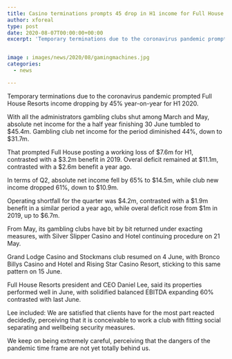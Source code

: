 ```yaml
---
title: Casino terminations prompts 45 drop in H1 income for Full House Resorts
author: xforeal 
type: post
date: 2020-08-07T00:00:00+00:00
excerpt: 'Temporary terminations due to the coronavirus pandemic prompted Full House Resorts income dropping by 45&amp;percnt; year-on-year for H1 2020 '


image : images/news/2020/08/gamingmachines.jpg
categories:
  - news

---
```

Temporary terminations due to the coronavirus pandemic prompted Full House Resorts income dropping by 45&percnt; year-on-year for H1 2020. 

With all the administrators gambling clubs shut among March and May, absolute net income for the a half year finishing 30 June tumbled to $45.4m. Gambling club net income for the period diminished 44&percnt;, down to $31.7m. 

That prompted Full House posting a working loss of $7.6m for H1, contrasted with a $3.2m benefit in 2019. Overal deficit remained at $11.1m, contrasted with a $2.6m benefit a year ago. 

In terms of Q2, absolute net income fell by 65&percnt; to $14.5m, while club new income dropped 61&percnt;, down to $10.9m. 

Operating shortfall for the quarter was $4.2m, contrasted with a $1.9m benefit in a similar period a year ago, while overal deficit rose from $1m in 2019, up to $6.7m. 

From May, its gambling clubs have bit by bit returned under exacting measures, with Silver Slipper Casino and Hotel continuing procedure on 21 May. 

Grand Lodge Casino and Stockmans club resumed on 4 June, with Bronco Billys Casino and Hotel and Rising Star Casino Resort, sticking to this same pattern on 15 June. 

Full House Resorts president and CEO Daniel Lee, said its properties performed well in June, with solidified balanced EBITDA expanding 60&percnt; contrasted with last June. 

Lee included: We are satisfied that clients have for the most part reacted decidedly, perceiving that it is conceivable to work a club with fitting social separating and wellbeing security measures. 

We keep on being extremely careful, perceiving that the dangers of the pandemic time frame are not yet totally behind us.